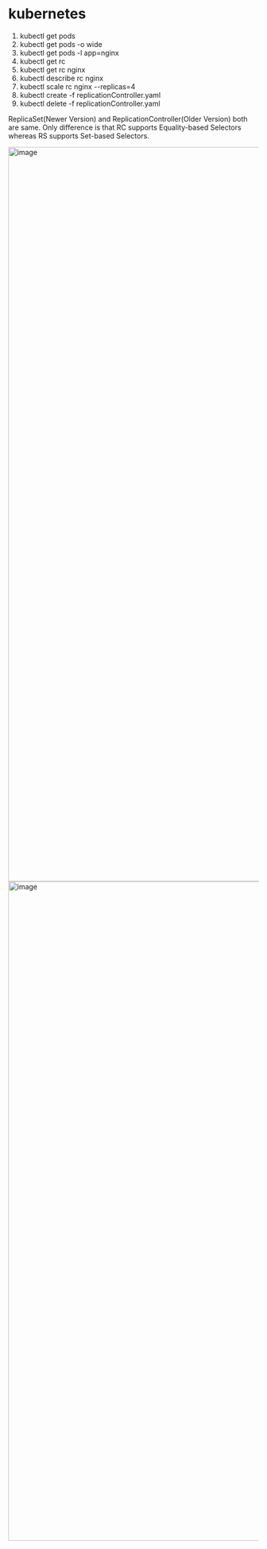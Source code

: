 # kubernetes

1. kubectl get pods
2. kubectl get pods -o wide
3. kubectl get pods -l app=nginx
4. kubectl get rc
5. kubectl get rc nginx
6. kubectl describe rc nginx
7. kubectl scale rc nginx --replicas=4
8. kubectl create -f replicationController.yaml
9. kubectl delete -f replicationController.yaml

ReplicaSet(Newer Version) and ReplicationController(Older Version) both are same. Only difference is that RC supports Equality-based Selectors whereas RS supports Set-based Selectors.

<img width="1477" alt="image" src="https://user-images.githubusercontent.com/19406666/159111099-b74a46a1-8de7-453d-a2b3-bd3e43687769.png">

<img width="1326" alt="image" src="https://user-images.githubusercontent.com/19406666/159111162-a2ae69ec-2ce9-4ee4-9c79-c0f62408f509.png">

